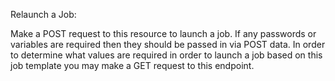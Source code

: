 Relaunch a Job:

Make a POST request to this resource to launch a job. If any passwords or variables are required then they should be passed in via POST data.   In order to determine what values are required in order to launch a job based on this job template you may make a GET request to this endpoint.
